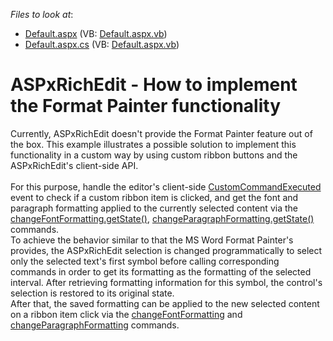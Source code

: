 <!-- default file list -->
*Files to look at*:

* [Default.aspx](./CS/Default.aspx) (VB: [Default.aspx.vb](./VB/Default.aspx.vb))
* [Default.aspx.cs](./CS/Default.aspx.cs) (VB: [Default.aspx.vb](./VB/Default.aspx.vb))
<!-- default file list end -->
# ASPxRichEdit - How to implement the Format Painter functionality


<p>Currently, ASPxRichEdit doesn't provide the Format Painter feature out of the box. This example illustrates a possible solution to implement this functionality in a custom way by using custom ribbon buttons and the ASPxRichEdit's client-side API.<br><br>For this purpose, handle the editor's client-side <a href="https://documentation.devexpress.com/AspNet/DevExpress.Web.ASPxRichEdit.Scripts.ASPxClientRichEdit.CustomCommandExecuted.event">CustomCommandExecuted</a> event to check if a custom ribbon item is clicked, and get the font and paragraph formatting applied to the currently selected content via the <a href="https://documentation.devexpress.com/AspNet/DevExpress.Web.ASPxRichEdit.Scripts.RichEditCommands.changeFontFormatting.property">changeFontFormatting.getState()</a>, <a href="https://documentation.devexpress.com/AspNet/DevExpress.Web.ASPxRichEdit.Scripts.RichEditCommands.changeParagraphFormatting.property">changeParagraphFormatting.getState()</a> commands. <br>To achieve the behavior similar to that the MS Word Format Painter's provides, the ASPxRichEdit selection is changed programmatically to select only the selected text's first symbol before calling corresponding commands in order to get its formatting as the formatting of the selected interval. After retrieving formatting information for this symbol, the control's selection is restored to its original state.<br>After that, the saved formatting can be applied to the new selected content on a ribbon item click via the <a href="https://documentation.devexpress.com/AspNet/DevExpress.Web.ASPxRichEdit.Scripts.RichEditCommands.changeFontFormatting.property">changeFontFormatting</a> and <a href="https://documentation.devexpress.com/AspNet/DevExpress.Web.ASPxRichEdit.Scripts.RichEditCommands.changeParagraphFormatting.property">changeParagraphFormatting</a> commands.</p>

<br/>


